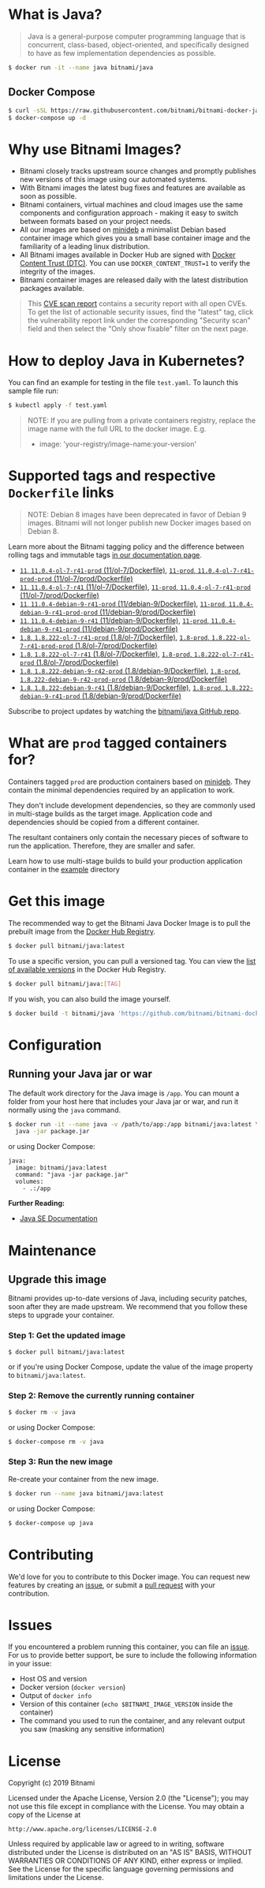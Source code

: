 # What is Java?

> Java is a general-purpose computer programming language that is concurrent, class-based, object-oriented, and specifically designed to have as few implementation dependencies as possible.

```bash
$ docker run -it --name java bitnami/java
```

## Docker Compose

```bash
$ curl -sSL https://raw.githubusercontent.com/bitnami/bitnami-docker-java/master/docker-compose.yml > docker-compose.yml
$ docker-compose up -d
```

# Why use Bitnami Images?

* Bitnami closely tracks upstream source changes and promptly publishes new versions of this image using our automated systems.
* With Bitnami images the latest bug fixes and features are available as soon as possible.
* Bitnami containers, virtual machines and cloud images use the same components and configuration approach - making it easy to switch between formats based on your project needs.
* All our images are based on [minideb](https://github.com/bitnami/minideb) a minimalist Debian based container image which gives you a small base container image and the familiarity of a leading linux distribution.
* All Bitnami images available in Docker Hub are signed with [Docker Content Trust (DTC)](https://docs.docker.com/engine/security/trust/content_trust/). You can use `DOCKER_CONTENT_TRUST=1` to verify the integrity of the images.
* Bitnami container images are released daily with the latest distribution packages available.


> This [CVE scan report](https://quay.io/repository/bitnami/java?tab=tags) contains a security report with all open CVEs. To get the list of actionable security issues, find the "latest" tag, click the vulnerability report link under the corresponding "Security scan" field and then select the "Only show fixable" filter on the next page.

# How to deploy Java in Kubernetes?

You can find an example for testing in the file `test.yaml`. To launch this sample file run:

```bash
$ kubectl apply -f test.yaml
```

> NOTE: If you are pulling from a private containers registry, replace the image name with the full URL to the docker image. E.g.
>
> - image: 'your-registry/image-name:your-version'

# Supported tags and respective `Dockerfile` links

> NOTE: Debian 8 images have been deprecated in favor of Debian 9 images. Bitnami will not longer publish new Docker images based on Debian 8.

Learn more about the Bitnami tagging policy and the difference between rolling tags and immutable tags [in our documentation page](https://docs.bitnami.com/containers/how-to/understand-rolling-tags-containers/).


- [`11`, `11.0.4-ol-7-r41-prod` (11/ol-7/Dockerfile)](https://github.com/bitnami/bitnami-docker-java/blob/11.0.4-ol-7-r41-prod/11/ol-7/Dockerfile), [`11-prod`, `11.0.4-ol-7-r41-prod-prod` (11/ol-7/prod/Dockerfile)](https://github.com/bitnami/bitnami-docker-java/blob/11.0.4-ol-7-r41-prod/11/ol-7/prod/Dockerfile)
- [`11`, `11.0.4-ol-7-r41` (11/ol-7/Dockerfile)](https://github.com/bitnami/bitnami-docker-java/blob/11.0.4-ol-7-r41/11/ol-7/Dockerfile), [`11-prod`, `11.0.4-ol-7-r41-prod` (11/ol-7/prod/Dockerfile)](https://github.com/bitnami/bitnami-docker-java/blob/11.0.4-ol-7-r41/11/ol-7/prod/Dockerfile)
- [`11`, `11.0.4-debian-9-r41-prod` (11/debian-9/Dockerfile)](https://github.com/bitnami/bitnami-docker-java/blob/11.0.4-debian-9-r41-prod/11/debian-9/Dockerfile), [`11-prod`, `11.0.4-debian-9-r41-prod-prod` (11/debian-9/prod/Dockerfile)](https://github.com/bitnami/bitnami-docker-java/blob/11.0.4-debian-9-r41-prod/11/debian-9/prod/Dockerfile)
- [`11`, `11.0.4-debian-9-r41` (11/debian-9/Dockerfile)](https://github.com/bitnami/bitnami-docker-java/blob/11.0.4-debian-9-r41/11/debian-9/Dockerfile), [`11-prod`, `11.0.4-debian-9-r41-prod` (11/debian-9/prod/Dockerfile)](https://github.com/bitnami/bitnami-docker-java/blob/11.0.4-debian-9-r41/11/debian-9/prod/Dockerfile)
- [`1.8`, `1.8.222-ol-7-r41-prod` (1.8/ol-7/Dockerfile)](https://github.com/bitnami/bitnami-docker-java/blob/1.8.222-ol-7-r41-prod/1.8/ol-7/Dockerfile), [`1.8-prod`, `1.8.222-ol-7-r41-prod-prod` (1.8/ol-7/prod/Dockerfile)](https://github.com/bitnami/bitnami-docker-java/blob/1.8.222-ol-7-r41-prod/1.8/ol-7/prod/Dockerfile)
- [`1.8`, `1.8.222-ol-7-r41` (1.8/ol-7/Dockerfile)](https://github.com/bitnami/bitnami-docker-java/blob/1.8.222-ol-7-r41/1.8/ol-7/Dockerfile), [`1.8-prod`, `1.8.222-ol-7-r41-prod` (1.8/ol-7/prod/Dockerfile)](https://github.com/bitnami/bitnami-docker-java/blob/1.8.222-ol-7-r41/1.8/ol-7/prod/Dockerfile)
- [`1.8`, `1.8.222-debian-9-r42-prod` (1.8/debian-9/Dockerfile)](https://github.com/bitnami/bitnami-docker-java/blob/1.8.222-debian-9-r42-prod/1.8/debian-9/Dockerfile), [`1.8-prod`, `1.8.222-debian-9-r42-prod-prod` (1.8/debian-9/prod/Dockerfile)](https://github.com/bitnami/bitnami-docker-java/blob/1.8.222-debian-9-r42-prod/1.8/debian-9/prod/Dockerfile)
- [`1.8`, `1.8.222-debian-9-r41` (1.8/debian-9/Dockerfile)](https://github.com/bitnami/bitnami-docker-java/blob/1.8.222-debian-9-r41/1.8/debian-9/Dockerfile), [`1.8-prod`, `1.8.222-debian-9-r41-prod` (1.8/debian-9/prod/Dockerfile)](https://github.com/bitnami/bitnami-docker-java/blob/1.8.222-debian-9-r41/1.8/debian-9/prod/Dockerfile)

Subscribe to project updates by watching the [bitnami/java GitHub repo](https://github.com/bitnami/bitnami-docker-java).

# What are `prod` tagged containers for?

Containers tagged `prod` are production containers based on [minideb](https://github.com/bitnami/minideb). They contain the minimal dependencies required by an application to work.

They don't include development dependencies, so they are commonly used in multi-stage builds as the target image. Application code and dependencies should be copied from a different container.

The resultant containers only contain the necessary pieces of software to run the application. Therefore, they are smaller and safer.

Learn how to use multi-stage builds to build your production application container in the [example](/example) directory

# Get this image

The recommended way to get the Bitnami Java Docker Image is to pull the prebuilt image from the [Docker Hub Registry](https://hub.docker.com/r/bitnami/java).

```bash
$ docker pull bitnami/java:latest
```

To use a specific version, you can pull a versioned tag. You can view the [list of available versions](https://hub.docker.com/r/bitnami/java/tags/) in the Docker Hub Registry.

```bash
$ docker pull bitnami/java:[TAG]
```

If you wish, you can also build the image yourself.

```bash
$ docker build -t bitnami/java 'https://github.com/bitnami/bitnami-docker-java.git#master:1.8/debian-9'
```

# Configuration

## Running your Java jar or war

The default work directory for the Java image is `/app`. You can mount a folder from your host here that includes your Java jar or war, and run it normally using the `java` command.

```bash
$ docker run -it --name java -v /path/to/app:/app bitnami/java:latest \
  java -jar package.jar
```

or using Docker Compose:

```
java:
  image: bitnami/java:latest
  command: "java -jar package.jar"
  volumes:
    - .:/app
```

**Further Reading:**

  - [Java SE Documentation](https://docs.oracle.com/javase/8/docs/api/)

# Maintenance

## Upgrade this image

Bitnami provides up-to-date versions of Java, including security patches, soon after they are made upstream. We recommend that you follow these steps to upgrade your container.

### Step 1: Get the updated image

```bash
$ docker pull bitnami/java:latest
```

or if you're using Docker Compose, update the value of the image property to `bitnami/java:latest`.

### Step 2: Remove the currently running container

```bash
$ docker rm -v java
```

or using Docker Compose:

```bash
$ docker-compose rm -v java
```

### Step 3: Run the new image

Re-create your container from the new image.

```bash
$ docker run --name java bitnami/java:latest
```

or using Docker Compose:

```bash
$ docker-compose up java
```

# Contributing

We'd love for you to contribute to this Docker image. You can request new features by creating an [issue](https://github.com/bitnami/bitnami-docker-java/issues), or submit a [pull request](https://github.com/bitnami/bitnami-docker-java/pulls) with your contribution.

# Issues

If you encountered a problem running this container, you can file an [issue](https://github.com/bitnami/bitnami-docker-java/issues). For us to provide better support, be sure to include the following information in your issue:

- Host OS and version
- Docker version (`docker version`)
- Output of `docker info`
- Version of this container (`echo $BITNAMI_IMAGE_VERSION` inside the container)
- The command you used to run the container, and any relevant output you saw (masking any sensitive
information)

# License

Copyright (c) 2019 Bitnami

Licensed under the Apache License, Version 2.0 (the "License");
you may not use this file except in compliance with the License.
You may obtain a copy of the License at

    http://www.apache.org/licenses/LICENSE-2.0

Unless required by applicable law or agreed to in writing, software
distributed under the License is distributed on an "AS IS" BASIS,
WITHOUT WARRANTIES OR CONDITIONS OF ANY KIND, either express or implied.
See the License for the specific language governing permissions and
limitations under the License.
